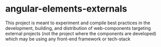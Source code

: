 # angular-elements-externals

This project is meant to experiment and compile best practices in the development, building, and distribution of web-components targeting external projects (not the project where the components are developed) which may be using any front-end framework or tech-stack
